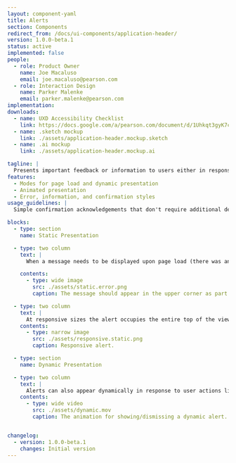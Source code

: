 ```yaml
---
layout: component-yaml
title: Alerts
section: Components
redirect_from: /docs/ui-components/application-header/
version: 1.0.0-beta.1
status: active
implemented: false
people:
  - role: Product Owner
    name: Joe Macaluso
    email: joe.macaluso@pearson.com
  - role: Interaction Design
    name: Parker Malenke
    email: parker.malenke@pearson.com
implementation:
downloads:
  - name: UXD Accessibility Checklist
    link: https://docs.google.com/a/pearson.com/document/d/1Uhkqt3gyK7cVDKkEeUcgXfO1GjYLwk5qp_2Gu8CcKhc/edit?usp=sharing
  - name: .sketch mockup
    link: ./assets/application-header.mockup.sketch
  - name: .ai mockup
    link: ./assets/application-header.mockup.ai

tagline: |
  Presents important feedback or information to users either in response to their actions or upon page load.
features:
  - Modes for page load and dynamic presentation
  - Animated presentation
  - Error, information, and confirmation styles
usage_guidelines: |
  Simple confirmation acknowledgements that don't require additional detail should just use a confirmation button. If an error occurs or additional information is needed to clarify then the appropriate alert style may be dynamically presented.

blocks:
  - type: section
    name: Static Presentation

  - type: two column
    text: |
      When a message needs to be displayed upon page load (there was an error confirming an email address, for example) the alert should appear statically in the upper left corner of the page. This location makes it  noticeable even when the users screen is magnified.

    contents:
      - type: wide image
        src: ./assets/static.error.png
        caption: The message should appear in the upper corner as part of the normal page load, with no animation.

  - type: two column
    text: |
      At responsive sizes the alert occupies the entire top of the viewport.
    contents:
      - type: narrow image
        src: ./assets/responsive.static.png
        caption: Responsive alert.

  - type: section
    name: Dynamic Presentation

  - type: two column
    text: |
      Alerts can also appear dynamically in response to user actions like submitting a form, choosing an option, or completing an assignment. In this case the alert will animate down from the top.
    contents:
      - type: wide video
        src: ./assets/dynamic.mov
        caption: The animation for showing/dismissing a dynamic alert.


changelog:
  - version: 1.0.0-beta.1
    changes: Initial version
---
```


